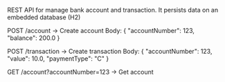 REST API for manage bank account and transaction. It persists data on an embedded database (H2)

POST /account -> Create account
Body: {
    "accountNumber": 123,
    "balance": 200.0
}


POST /transaction -> Create transaction
Body: {
    "accountNumber": 123,
    "value": 10.0,
    "paymentType": "C"
}

GET /account?accountNumber=123 -> Get account
